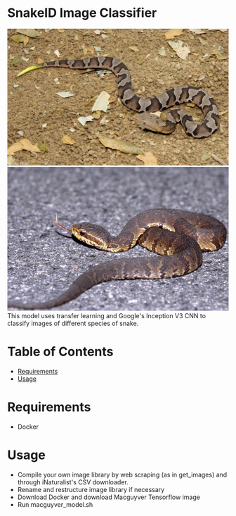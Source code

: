 # SnakeID Image Classifier
![el](snake_images/1.jpeg)
![el](snake_images/2.jpeg)
This model uses transfer learning and Google's Inception V3 CNN to classify images of different species of snake.

# Table of Contents
* [Requirements](#requirements)
* [Usage](#usage)

# <a name="requirements"></a>Requirements
* Docker

# <a name="usage"></a>Usage
* Compile your own image library by web scraping (as in get_images) and through iNaturalist's CSV downloader.
* Rename and restructure image library if necessary
* Download Docker and download Macguyver Tensorflow image
* Run macguyver_model.sh

